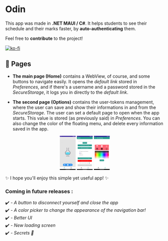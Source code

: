 # Odin
This app was made in **.NET MAUI / C#**. It helps students to see their schedule and their marks faster, by **auto-authenticating** them.  
  
Feel free to **contribute** to the project!
  
[![ko-fi](https://ko-fi.com/img/githubbutton_sm.svg)](https://ko-fi.com/N4N3UOVRH)
## 📝 Pages
- **The main page (Home)** contains a WebView, of course, and some buttons to navigate easily. It opens the *default link* stored in *Preferences*, and if there's a username and a password stored in the *SecureStorage*, it logs you in directly to the *default link*.
  
- **The second page (Options)** contains the user-tokens management, where the user can save and show their informations in and from the *SecureStorage*. The user can set a default page to open when the app starts. This value is stored (as previously said) in *Preferences*. You can also change the color of the floating menu, and delete every information saved in the app.

<div align="center">
    <img style="width: 50px;" src="Images/HomePage.png" alt="HomePage">
    <img style="width: 50px;" src="Images/OptionsPage.png" alt="OptionsPage">
    <img style="width: 50px;" src="Images/ColorPickerPage.png" alt="ColorPickerPage">
</div>  
  
✨ I hope you'll enjoy this simple yet useful app! ✨

### Coming in future releases :
✔️ *- A button to disconnect yourself and close the app*  
✔️ *- A color picker to change the appearance of the navigation bar!*  
✔️ *- Better UI*  
✔️ *- New loading screen*  
✔️ *- Secrets 👀*
